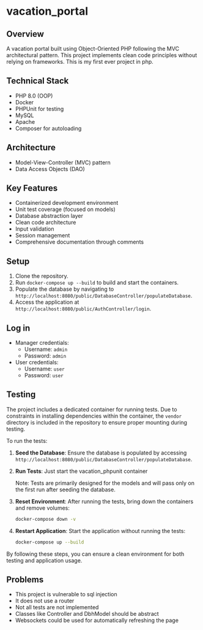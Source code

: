 # vacation_portal

## Overview

A vacation portal built using Object-Oriented PHP following the MVC architectural pattern. This project implements clean code principles without relying on frameworks.
This is my first ever project in php.

## Technical Stack

- PHP 8.0 (OOP)
- Docker
- PHPUnit for testing
- MySQL
- Apache
- Composer for autoloading

## Architecture

- Model-View-Controller (MVC) pattern
- Data Access Objects (DAO)

## Key Features

- Containerized development environment
- Unit test coverage (focused on models)
- Database abstraction layer
- Clean code architecture
- Input validation
- Session management
- Comprehensive documentation through comments

## Setup

1. Clone the repository.
2. Run `docker-compose up --build` to build and start the containers.
3. Populate the database by navigating to `http://localhost:8080/public/DatabaseController/populateDatabase`.
4. Access the application at `http://localhost:8080/public/AuthController/login`.

## Log in

- Manager credentials: 
  - Username: `admin`
  - Password: `admin`
- User credentials: 
  - Username: `user`
  - Password: `user`

## Testing

The project includes a dedicated container for running tests. Due to constraints in installing dependencies within the container, the `vendor` directory is included in the repository to ensure proper mounting during testing.

To run the tests:

1. **Seed the Database**: Ensure the database is populated by accessing `http://localhost:8080/public/DatabaseController/populateDatabase`.
2. **Run Tests**: Just start the vacation_phpunit container

   Note: Tests are primarily designed for the models and will pass only on the first run after seeding the database.

3. **Reset Environment**: After running the tests, bring down the containers and remove volumes:
   ```bash
   docker-compose down -v
   ```
4. **Restart Application**: Start the application without running the tests:
   ```bash
   docker-compose up --build
   ```

By following these steps, you can ensure a clean environment for both testing and application usage. 

## Problems

- This project is vulnerable to sql injection
- It does not use a router
- Not all tests are not implemented
- Classes like Controller and DbhModel should be abstract
- Websockets could be used for automatically refreshing the page

